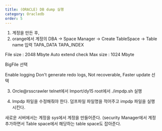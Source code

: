 ```yaml
---
title: (ORACLE) DB dump 실행
category: Oracledb
order: 5
---
```


1. 계정을 만든 후,
2. orange에서 계정의
DBA -> Space Manager -> Create TableSpace 
-> Table name 입력
TAPA_DATA
TAPA_INDEX

File size : 2048 Mbyte
Auto extend check
Max size : 1024 Mbyte

BigFile 선택

Enable logging
Don't generate redo logs, Not recoverable, Faster update 선택

3. Orcle@rsscrawler telnet에서
Import/dy15 root에서
./impdp.sh 실행


4. Impdp 파일을 수정해줘야 한다. 덤프파일 파일명을 적어주고 impdp 파일을 실행시킨다.

새로운 서버에서는 계정을 sys에서 계정을 만들어준다. (security Manager에서 계정 추가하면서 
Table space에서 해당하는 table space도 잡아준다.

